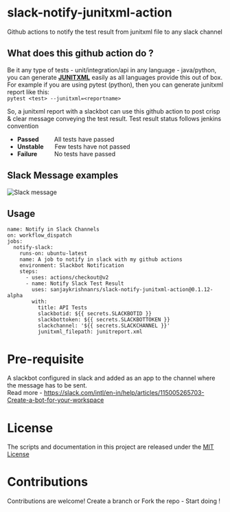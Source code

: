 # slack-notify-junitxml-action
Github actions to notify the test result from junitxml file to any slack channel

## What does this github action do ?
Be it any type of tests - unit/integration/api in any language - java/python, you can generate **[JUNITXML](https://llg.cubic.org/docs/junit/)** easily as all languages provide this out of box. <br>
For example if you are using pytest (python), then you can generate junitxml report like this: <br>
```pytest <test> --junitxml=<reportname>```

So, a junitxml report with a slackbot can use this github action to post crisp & clear message conveying the test result.
Test result status follows jenkins convention
* **Passed** &emsp;&emsp; All tests have passed
* **Unstable** &emsp;&nbsp;&nbsp;Few tests have not passed
* **Failure** &emsp;&emsp;&nbsp;&nbsp;No tests have passed
  
## Slack Message examples
![Slack message](images/slack-message-examples.png)

  
## Usage

```
name: Notify in Slack Channels
on: workflow_dispatch
jobs:
  notify-slack:
    runs-on: ubuntu-latest
    name: A job to notify in slack with my github actions
    environment: Slackbot Notification
    steps:
      - uses: actions/checkout@v2
      - name: Notify Slack Test Result
        uses: sanjaykrishnanrs/slack-notify-junitxml-action@0.1.12-alpha
        with:
          title: API Tests
          slackbotid: ${{ secrets.SLACKBOTID }}
          slackbottoken: ${{ secrets.SLACKBOTTOKEN }}
          slackchannel: '${{ secrets.SLACKCHANNEL }}'
          junitxml_filepath: junitreport.xml
```

# Pre-requisite
A slackbot configured in slack and added as an app to the channel where the message has to be sent. <br>
Read more - https://slack.com/intl/en-in/help/articles/115005265703-Create-a-bot-for-your-workspace
# License

The scripts and documentation in this project are released under the [MIT License](LICENSE)

# Contributions

Contributions are welcome! Create a branch or Fork the repo - Start doing !
